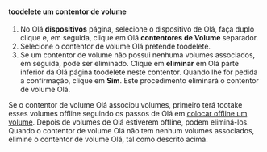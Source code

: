 <!--author=SharS last changed: 9/16/15-->

#### <a name="toodelete-a-volume-container"></a>toodelete um contentor de volume
1. No Olá **dispositivos** página, selecione o dispositivo de Olá, faça duplo clique e, em seguida, clique em Olá **contentores de Volume** separador.
2. Selecione o contentor de volume Olá pretende toodelete.
3. Se um contentor de volume não possui nenhuma volumes associados, em seguida, pode ser eliminado. Clique em **eliminar** em Olá parte inferior da Olá página toodelete neste contentor. Quando lhe for pedida a confirmação, clique em **Sim**. Este procedimento eliminará o contentor de volume Olá.

Se o contentor de volume Olá associou volumes, primeiro terá tootake esses volumes offline seguindo os passos de Olá em [colocar offline um volume](../articles/storsimple/storsimple-manage-volumes.md#take-a-volume-offline). Depois de volumes de Olá estiverem offline, podem eliminá-los. Quando o contentor de volume Olá não tem nenhum volumes associados, elimine o contentor de volume Olá, tal como descrito acima.

